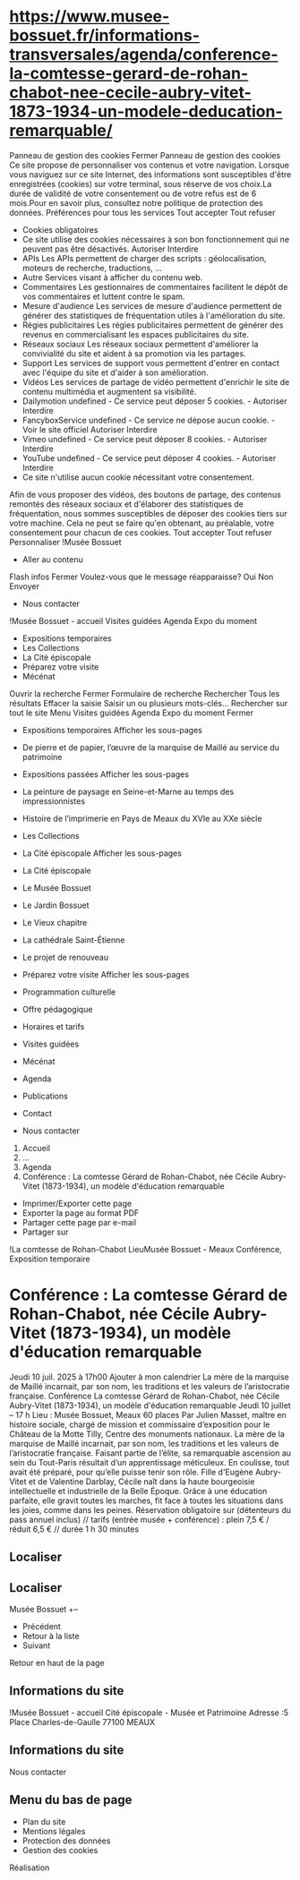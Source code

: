 # https://www.musee-bossuet.fr/informations-transversales/agenda/conference-la-comtesse-gerard-de-rohan-chabot-nee-cecile-aubry-vitet-1873-1934-un-modele-deducation-remarquable/

Panneau de gestion des cookies
Fermer 
Panneau de gestion des cookies
Ce site propose de personnaliser vos contenus et votre navigation. Lorsque vous naviguez sur ce site Internet, des informations sont susceptibles d'être enregistrées (cookies) sur votre terminal, sous réserve de vos choix.La durée de validité de votre consentement ou de votre refus est de 6 mois.Pour en savoir plus, consultez notre politique de protection des données.
Préférences pour tous les services
Tout accepter Tout refuser 
 * Cookies obligatoires
 * Ce site utilise des cookies nécessaires à son bon fonctionnement qui ne peuvent pas être désactivés.
Autoriser Interdire 
 * APIs
Les APIs permettent de charger des scripts : géolocalisation, moteurs de recherche, traductions, ... 
 * Autre
Services visant à afficher du contenu web. 
 * Commentaires
Les gestionnaires de commentaires facilitent le dépôt de vos commentaires et luttent contre le spam. 
 * Mesure d'audience
Les services de mesure d'audience permettent de générer des statistiques de fréquentation utiles à l'amélioration du site. 
 * Régies publicitaires
Les régies publicitaires permettent de générer des revenus en commercialisant les espaces publicitaires du site. 
 * Réseaux sociaux
Les réseaux sociaux permettent d'améliorer la convivialité du site et aident à sa promotion via les partages. 
 * Support
Les services de support vous permettent d'entrer en contact avec l'équipe du site et d'aider à son amélioration. 
 * Vidéos
Les services de partage de vidéo permettent d'enrichir le site de contenu multimédia et augmentent sa visibilité. 
 * Dailymotion undefined - Ce service peut déposer 5 cookies. - 
Autoriser Interdire 
 * FancyboxService undefined - Ce service ne dépose aucun cookie. - Voir le site officiel 
Autoriser Interdire 
 * Vimeo undefined - Ce service peut déposer 8 cookies. - 
Autoriser Interdire 
 * YouTube undefined - Ce service peut déposer 4 cookies. - 
Autoriser Interdire 
 * Ce site n'utilise aucun cookie nécessitant votre consentement.

Afin de vous proposer des vidéos, des boutons de partage, des contenus remontés des réseaux sociaux et d'élaborer des statistiques de fréquentation, nous sommes susceptibles de déposer des cookies tiers sur votre machine. Cela ne peut se faire qu'en obtenant, au préalable, votre consentement pour chacun de ces cookies. Tout accepter Tout refuser Personnaliser 
!Musée Bossuet
 * Aller au contenu

Flash infos
Fermer
Voulez-vous que le message réapparaisse? 
Oui 
Non 
Envoyer
 * Nous contacter

!Musée Bossuet - accueil
Visites guidées
Agenda
Expo du moment
 * Expositions temporaires 
 * Les Collections
 * La Cité épiscopale 
 * Préparez votre visite 
 * Mécénat

Ouvrir la recherche
Fermer
Formulaire de recherche
Rechercher
Tous les résultats
Effacer la saisie Saisir un ou plusieurs mots-clés…
Rechercher sur tout le site
Menu
Visites guidées
Agenda
Expo du moment
Fermer
 * Expositions temporaires Afficher les sous-pages
 * De pierre et de papier, l’œuvre de la marquise de Maillé au service du patrimoine
 * Expositions passées Afficher les sous-pages
 * La peinture de paysage en Seine-et-Marne au temps des impressionnistes
 * Histoire de l’imprimerie en Pays de Meaux du XVIe au XXe siècle
 * Les Collections
 * La Cité épiscopale Afficher les sous-pages
 * La Cité épiscopale
 * Le Musée Bossuet
 * Le Jardin Bossuet
 * Le Vieux chapitre
 * La cathédrale Saint-Étienne
 * Le projet de renouveau
 * Préparez votre visite Afficher les sous-pages
 * Programmation culturelle
 * Offre pédagogique
 * Horaires et tarifs
 * Visites guidées
 * Mécénat

 * Agenda
 * Publications
 * Contact

 * Nous contacter

 1. Accueil
 2. ...
 3. Agenda
 4. Conférence : La comtesse Gérard de Rohan-Chabot, née Cécile Aubry-Vitet (1873-1934), un modèle d'éducation remarquable

 * Imprimer/Exporter cette page
 * Exporter la page au format PDF
 * Partager cette page par e-mail
 * Partager sur

!La comtesse de Rohan-Chabot
LieuMusée Bossuet - Meaux 
Conférence, Exposition temporaire
# Conférence : La comtesse Gérard de Rohan-Chabot, née Cécile Aubry-Vitet (1873-1934), un modèle d'éducation remarquable
Jeudi 10 juil. 2025
à 17h00 
Ajouter à mon calendrier
La mère de la marquise de Maillé incarnait, par son nom, les traditions et les valeurs de l’aristocratie française. 
Conférence
 La comtesse Gérard de Rohan-Chabot, née Cécile Aubry-Vitet (1873-1934), un modèle d'éducation remarquable
Jeudi 10 juillet – 17 h
Lieu : Musée Bossuet, Meaux
60 places
Par Julien Masset, maître en histoire sociale, chargé de mission et commissaire d’exposition pour le Château de la Motte Tilly, Centre des monuments nationaux.
La mère de la marquise de Maillé incarnait, par son nom, les traditions et les valeurs de l’aristocratie française. Faisant partie de l’élite, sa remarquable ascension au sein du Tout-Paris résultait d’un apprentissage méticuleux. En coulisse, tout avait été préparé, pour qu’elle puisse tenir son rôle. Fille d'Eugène Aubry-Vitet et de Valentine Darblay, Cécile naît dans la haute bourgeoisie intellectuelle et industrielle de la Belle Époque. Grâce à une éducation parfaite, elle gravit toutes les marches, fit face à toutes les situations dans les joies, comme dans les peines.
Réservation obligatoire sur (détenteurs du pass annuel inclus) // tarifs (entrée musée + conférence) : plein 7,5 € / réduit 6,5 € // durée 1 h 30 minutes
## Localiser
## Localiser
Musée Bossuet 
+–
 * Précédent 
 * Retour à la liste 
 * Suivant 

Retour en haut de la page 
## Informations du site
!Musée Bossuet - accueil
Cité épiscopale - Musée et Patrimoine
Adresse :5 Place Charles-de-Gaulle 77100 MEAUX
## Informations du site
Nous contacter
## Menu du bas de page
 * Plan du site
 * Mentions légales
 * Protection des données
 * Gestion des cookies

Réalisation
